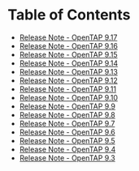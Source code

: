 Table of Contents
=================

- [Release Note - OpenTAP 9.17](ReleaseNote_OpenTAP9.17.md)
- [Release Note - OpenTAP 9.16](ReleaseNote_OpenTAP9.16.md)
- [Release Note - OpenTAP 9.15](ReleaseNote_OpenTAP9.15.md)
- [Release Note - OpenTAP 9.14](ReleaseNote_OpenTAP9.14.md)
- [Release Note - OpenTAP 9.13](ReleaseNote_OpenTAP9.13.md)
- [Release Note - OpenTAP 9.12](ReleaseNote_OpenTAP9.12.md)
- [Release Note - OpenTAP 9.11](ReleaseNote_OpenTAP9.11.md)
- [Release Note - OpenTAP 9.10](ReleaseNote_OpenTAP9.10.md)
- [Release Note - OpenTAP 9.9](ReleaseNote_OpenTAP9.9.md)
- [Release Note - OpenTAP 9.8](ReleaseNote_OpenTAP9.8.md)
- [Release Note - OpenTAP 9.7](ReleaseNote_OpenTAP9.7.md)
- [Release Note - OpenTAP 9.6](ReleaseNote_OpenTAP9.6.md)
- [Release Note - OpenTAP 9.5](ReleaseNote_OpenTAP9.5.md)
- [Release Note - OpenTAP 9.4](ReleaseNote_OpenTAP9.4.md)
- [Release Note - OpenTAP 9.3](ReleaseNote_OpenTAP9.3.md) 
